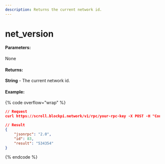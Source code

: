 ```yaml
---
description: Returns the current network id.
---
```


# net\_version

#### **Parameters:**

None

#### **Returns:**

**String** - The current network id.

#### Example:

{% code overflow="wrap" %}
```json
// Request
curl https://scroll.blockpi.network/v1/rpc/your-rpc-key -X POST -H "Content-Type: application/json" --data '{"jsonrpc":"2.0","method":"net_version","params":[],"id":83}'

// Result
{
    "jsonrpc": "2.0",
    "id": 83,
    "result": "534354"
}
```
{% endcode %}
